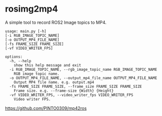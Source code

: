 # rosimg2mp4
A simple tool to record ROS2 Image topics to MP4.

```
usage: main.py [-h]
[-i RGB_IMAGE_TOPIC_NAME]
[-o OUTPUT_MP4_FILE_NAME]
[-fs FRAME_SIZE FRAME_SIZE]
[-vf VIDEO_WRITER_FPS]

options:
  -h, --help
    show this help message and exit
  -i RGB_IMAGE_TOPIC_NAME, --rgb_image_topic_name RGB_IMAGE_TOPIC_NAME
    RGB image topic name.
  -o OUTPUT_MP4_FILE_NAME, --output_mp4_file_name OUTPUT_MP4_FILE_NAME
    Output MP4 file name. e.g. output.mp4
  -fs FRAME_SIZE FRAME_SIZE, --frame_size FRAME_SIZE FRAME_SIZE
    Frame size. e.g. --frame-size {Width} {Height}
  -vf VIDEO_WRITER_FPS, --video_writer_fps VIDEO_WRITER_FPS
    Video writer FPS.
```

https://github.com/PINTO0309/mp42ros
